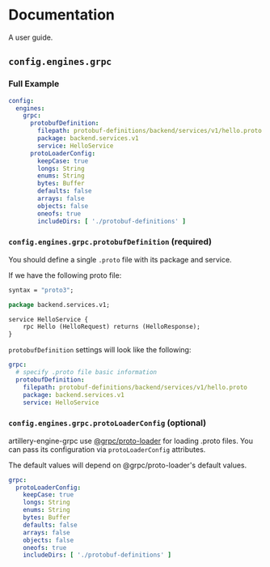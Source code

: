 # Documentation

A user guide.

## `config.engines.grpc`

### Full Example

```yaml
config:
  engines:
    grpc:
      protobufDefinition:
        filepath: protobuf-definitions/backend/services/v1/hello.proto
        package: backend.services.v1
        service: HelloService
      protoLoaderConfig:
        keepCase: true
        longs: String
        enums: String
        bytes: Buffer
        defaults: false
        arrays: false
        objects: false
        oneofs: true
        includeDirs: [ './protobuf-definitions' ]
```

### `config.engines.grpc.protobufDefinition` (required)

You should define a single `.proto` file with its package and service.

If we have the following proto file:

```proto
syntax = "proto3";

package backend.services.v1;

service HelloService {
    rpc Hello (HelloRequest) returns (HelloResponse);
}
```

`protobufDefinition` settings will look like the following:

```yaml
grpc:
  # specify .proto file basic information
  protobufDefinition:
    filepath: protobuf-definitions/backend/services/v1/hello.proto
    package: backend.services.v1
    service: HelloService
```

### `config.engines.grpc.protoLoaderConfig` (optional)

artillery-engine-grpc use [@grpc/proto-loader](https://www.npmjs.com/package/@grpc/proto-loader) for loading .proto files. You can pass its configuration via `protoLoaderConfig` attributes.

The default values will depend on @grpc/proto-loader's default values.

```yaml
grpc:
  protoLoaderConfig:
    keepCase: true
    longs: String
    enums: String
    bytes: Buffer
    defaults: false
    arrays: false
    objects: false
    oneofs: true
    includeDirs: [ './protobuf-definitions' ]
```
